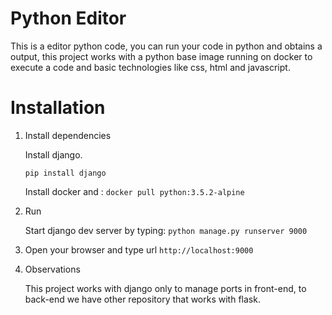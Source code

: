 # Python Editor
This is a editor python code, you can run your code in python and obtains a output, this project works with a python base image running on docker to execute a code and basic technologies like css, html and javascript.


# Installation


1. Install dependencies

   Install django.

   `pip install django`

   Install docker and :
   `docker pull python:3.5.2-alpine`


3. Run

   Start django dev server by typing:
   `python manage.py runserver 9000`



4. Open your browser and type url `http://localhost:9000`


5. Observations

   This project works with django only to manage ports in front-end, to back-end we have other repository that works with flask.